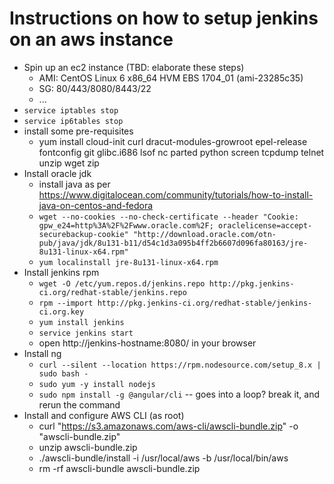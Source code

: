 # Instructions on how to setup jenkins on an aws instance
  * Spin up an ec2 instance (TBD: elaborate these steps)
    * AMI: CentOS Linux 6 x86_64 HVM EBS 1704_01 (ami-23285c35)
    * SG: 80/443/8080/8443/22
    * ...
  * `service iptables stop`
  * `service ip6tables stop`
  * install some pre-requisites
    * yum install cloud-init curl dracut-modules-growroot epel-release fontconfig git glibc.i686 lsof nc parted python screen tcpdump telnet unzip wget zip
  * Install oracle jdk
    * install java as per https://www.digitalocean.com/community/tutorials/how-to-install-java-on-centos-and-fedora
    * `wget --no-cookies --no-check-certificate --header "Cookie: gpw_e24=http%3A%2F%2Fwww.oracle.com%2F; oraclelicense=accept-securebackup-cookie" "http://download.oracle.com/otn-pub/java/jdk/8u131-b11/d54c1d3a095b4ff2b6607d096fa80163/jre-8u131-linux-x64.rpm"`
    * `yum localinstall jre-8u131-linux-x64.rpm`
  * Install jenkins rpm
    * `wget -O /etc/yum.repos.d/jenkins.repo http://pkg.jenkins-ci.org/redhat-stable/jenkins.repo`
    * `rpm --import http://pkg.jenkins-ci.org/redhat-stable/jenkins-ci.org.key`
    * `yum install jenkins`
    * `service jenkins start`
    * open http://jenkins-hostname:8080/ in your browser
  * Install ng
    * `curl --silent --location https://rpm.nodesource.com/setup_8.x | sudo bash -`
    * `sudo yum -y install nodejs`
    * `sudo npm install -g @angular/cli` -- goes into a loop? break it, and rerun the command
  * Install and configure AWS CLI (as root)
    * curl "https://s3.amazonaws.com/aws-cli/awscli-bundle.zip" -o "awscli-bundle.zip"
    * unzip awscli-bundle.zip
    * ./awscli-bundle/install -i /usr/local/aws -b /usr/local/bin/aws
    * rm -rf awscli-bundle awscli-bundle.zip    

    
  
